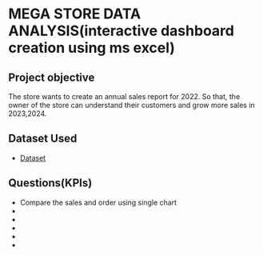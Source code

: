 
# MEGA STORE DATA ANALYSIS(interactive dashboard creation using ms excel) 
## Project objective
The store wants to create an annual sales report for 2022. So that, the owner of the store can understand their customers and grow more sales in 2023,2024.

## Dataset Used
-  <a href= "https://github.com/heyRapunzel-28/MS-Excel-project/blob/main/Vrinda%20Store%20Data%20Analysis%20(2)%20(1).xlsx"> Dataset <a>

##  Questions(KPIs)
- Compare the sales and order using single chart
-
-
-
-
-
